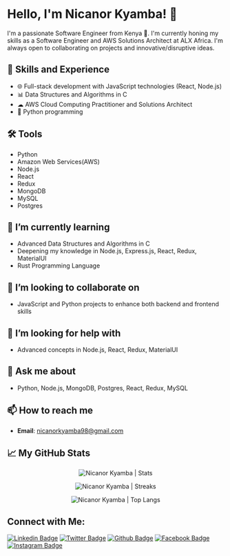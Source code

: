 # Hello, I'm Nicanor Kyamba! 👋

I'm a passionate Software Engineer from Kenya 🚀. I'm currently honing my skills as a Software Engineer and AWS Solutions Architect at ALX Africa. I'm always open to collaborating on projects and innovative/disruptive ideas.

## 🚀 Skills and Experience

- 🌐 Full-stack development with JavaScript technologies (React, Node.js)
- 📊 Data Structures and Algorithms in C
- ☁ AWS Cloud Computing Practitioner and Solutions Architect
- 🐍 Python programming

## 🛠 Tools

- Python
- Amazon Web Services(AWS)
- Node.js
- React
- Redux
- MongoDB
- MySQL
- Postgres

## 🌱 I’m currently learning

- Advanced Data Structures and Algorithms in C
- Deepening my knowledge in Node.js, Express.js, React, Redux, MaterialUI
- Rust Programming Language

## 👯 I’m looking to collaborate on

- JavaScript and Python projects to enhance both backend and frontend skills

## 🤔 I’m looking for help with

- Advanced concepts in Node.js, React, Redux, MaterialUI

## 💬 Ask me about

- Python, Node.js, MongoDB, Postgres, React, Redux, MySQL

## 📫 How to reach me

- **Email**: [nicanorkyamba98@gmail.com](mailto:nicanorkyamba98@gmail.com)

## 📈 My GitHub Stats

<p align="center"> <img src="https://github-readme-stats.vercel.app/api?username=nicanorkyamba&show_icons=true&theme=gotham" alt="Nicanor Kyamba | Stats" />

<p align="center"> <img src="https://github-readme-streak-stats.herokuapp.com/?user=nicanorkyamba&theme=dark" alt="Nicanor Kyamba | Streaks" />

<p align="center"> <img src="https://github-readme-stats.vercel.app/api/top-langs/?username=nicanorkyamba&theme=gotham" alt="Nicanor Kyamba | Top Langs" />

## Connect with Me:

[![Linkedin Badge](https://img.shields.io/badge/-nicanorkyamba-blue?style=flat-square&logo=Linkedin&logoColor=white&link=https://www.linkedin.com/in/nicanor-kyamba/)](https://www.linkedin.com/in/nicanor-kyamba/)
[![Twitter Badge](https://img.shields.io/badge/-nicanor_kyamba-1da1f2?style=flat-square&logo=twitter&logoColor=white&link=https://twitter.com/nicanor_kyamba)](https://twitter.com/nicanor_kyamba)
[![Github Badge](https://img.shields.io/badge/-nicanorkyamba-grey?style=flat-square&logo=github&logoColor=white&link=https://github.com/nicanorkyamba/)](https://www.github.com/nicanorkyamba/)
[![Facebook Badge](https://img.shields.io/badge/-nicanor.kyamba-blue?style=flat-square&logo=facebook&logoColor=white&link=https://facebook.com/nicanor.kyamba/)](https://facebook.com/nicanor.kyamba/)
[![Instagram Badge](https://img.shields.io/badge/-nicanor.kyamba-E4405F?style=flat-square&logo=instagram&logoColor=white&link=https://instagram.com/nicanor.kyamba/)](https://instagram.com/nicanor.kyamba/)
